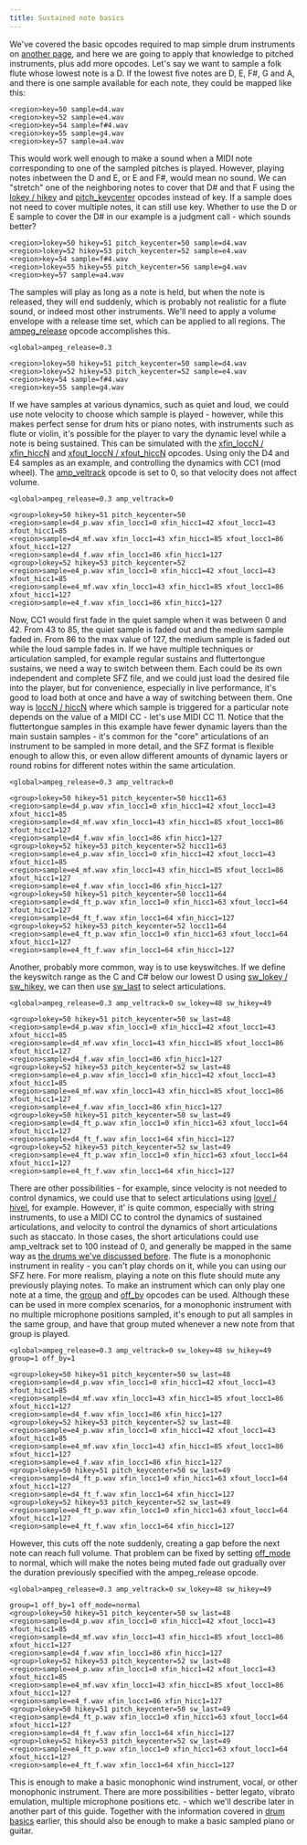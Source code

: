 ```yaml
---
title: Sustained note basics
---
```

We've covered the basic opcodes required to map simple drum instruments on
[another page][1], and here we are going to apply that
knowledge to pitched instruments, plus add more opcodes. Let's say we want to
sample a folk flute whose lowest note is a D. If the lowest five notes are
D, E, F#, G and A, and there is one sample available for each note, they could
be mapped like this:

```sfz
<region>key=50 sample=d4.wav
<region>key=52 sample=e4.wav
<region>key=54 sample=f#4.wav
<region>key=55 sample=g4.wav
<region>key=57 sample=a4.wav
```

This would work well enough to make a sound when a MIDI note corresponding to
one of the sampled pitches is played. However, playing notes inbetween
the D and E, or E and F#, would mean no sound. We can "stretch" one of the
neighboring notes to cover that D# and that F using the
[lokey / hikey] and [pitch_keycenter] opcodes instead of key.
If a sample does not need to cover multiple notes, it can still use key. Whether
to use the D or E sample to cover the D# in our example is a judgment call -
which sounds better?

```sfz
<region>lokey=50 hikey=51 pitch_keycenter=50 sample=d4.wav
<region>lokey=52 hikey=53 pitch_keycenter=52 sample=e4.wav
<region>key=54 sample=f#4.wav
<region>lokey=55 hikey=55 pitch_keycenter=56 sample=g4.wav
<region>key=57 sample=a4.wav
```

The samples will play as long as a note is held, but when the note is released,
they will end suddenly, which is probably not realistic for a flute sound, or
indeed most other instruments. We'll need to apply a volume envelope with a
release time set, which can be applied to all regions.
The [ampeg_release] opcode accomplishes this.

```sfz
<global>ampeg_release=0.3

<region>lokey=50 hikey=51 pitch_keycenter=50 sample=d4.wav
<region>lokey=52 hikey=53 pitch_keycenter=52 sample=e4.wav
<region>key=54 sample=f#4.wav
<region>key=55 sample=g4.wav
```

If we have samples at various dynamics, such as quiet and loud, we could use
note velocity to choose which sample is played - however, while this makes
perfect sense for drum hits or piano notes, with instruments such as flute or
violin, it's possible for the player to vary the dynamic level while a note is
being sustained. This can be simulated with the
[xfin_loccN / xfin_hiccN] and [xfout_loccN / xfout_hiccN] opcodes. Using only the
D4 and E4 samples as an example, and controlling the dynamics with CC1 (mod wheel).
The [amp_veltrack] opcode is set to 0, so that velocity does not affect volume.

```sfz
<global>ampeg_release=0.3 amp_veltrack=0

<group>lokey=50 hikey=51 pitch_keycenter=50
<region>sample=d4_p.wav xfin_locc1=0 xfin_hicc1=42 xfout_locc1=43 xfout_hicc1=85
<region>sample=d4_mf.wav xfin_locc1=43 xfin_hicc1=85 xfout_locc1=86 xfout_hicc1=127
<region>sample=d4_f.wav xfin_locc1=86 xfin_hicc1=127
<group>lokey=52 hikey=53 pitch_keycenter=52
<region>sample=e4_p.wav xfin_locc1=0 xfin_hicc1=42 xfout_locc1=43 xfout_hicc1=85
<region>sample=e4_mf.wav xfin_locc1=43 xfin_hicc1=85 xfout_locc1=86 xfout_hicc1=127
<region>sample=e4_f.wav xfin_locc1=86 xfin_hicc1=127
```

Now, CC1 would first fade in the quiet sample when it was between 0 and 42.
From 43 to 85, the quiet sample is faded out and the medium sample faded in.
From 86 to the max value of 127, the medium sample is faded out while the loud
sample fades in. If we have multiple techniques or articulation sampled, for
example regular sustains and fluttertongue sustains, we need a way to switch
between them. Each could be its own independent and complete SFZ file, and we
could just load the desired file into the player, but for convenience,
especially in live performance, it's good to load both at once and have a way of
switching between them. One way is [loccN / hiccN] where which sample is triggered
for a particular note depends on the value of a MIDI CC - let's use MIDI CC 11.
Notice that the fluttertongue samples in this example have fewer dynamic layers
than the main sustain samples - it's common for the "core" articulations of an
instrument to be sampled in more detail, and the SFZ format is flexible enough
to allow this, or even allow different amounts of dynamic layers or round robins
for different notes within the same articulation.

```sfz
<global>ampeg_release=0.3 amp_veltrack=0

<group>lokey=50 hikey=51 pitch_keycenter=50 hicc11=63
<region>sample=d4_p.wav xfin_locc1=0 xfin_hicc1=42 xfout_locc1=43 xfout_hicc1=85
<region>sample=d4_mf.wav xfin_locc1=43 xfin_hicc1=85 xfout_locc1=86 xfout_hicc1=127
<region>sample=d4_f.wav xfin_locc1=86 xfin_hicc1=127
<group>lokey=52 hikey=53 pitch_keycenter=52 hicc11=63
<region>sample=e4_p.wav xfin_locc1=0 xfin_hicc1=42 xfout_locc1=43 xfout_hicc1=85
<region>sample=e4_mf.wav xfin_locc1=43 xfin_hicc1=85 xfout_locc1=86 xfout_hicc1=127
<region>sample=e4_f.wav xfin_locc1=86 xfin_hicc1=127
<group>lokey=50 hikey=51 pitch_keycenter=50 locc11=64
<region>sample=d4_ft_p.wav xfin_locc1=0 xfin_hicc1=63 xfout_locc1=64 xfout_hicc1=127
<region>sample=d4_ft_f.wav xfin_locc1=64 xfin_hicc1=127
<group>lokey=52 hikey=53 pitch_keycenter=52 locc11=64
<region>sample=e4_ft_p.wav xfin_locc1=0 xfin_hicc1=63 xfout_locc1=64 xfout_hicc1=127
<region>sample=e4_ft_f.wav xfin_locc1=64 xfin_hicc1=127
```

Another, probably more common, way is to use keyswitches. If we define the
keyswitch range as the C and C# below our lowest D using
[sw_lokey / sw_hikey], we can then use [sw_last] to select articulations.

```sfz
<global>ampeg_release=0.3 amp_veltrack=0 sw_lokey=48 sw_hikey=49

<group>lokey=50 hikey=51 pitch_keycenter=50 sw_last=48
<region>sample=d4_p.wav xfin_locc1=0 xfin_hicc1=42 xfout_locc1=43 xfout_hicc1=85
<region>sample=d4_mf.wav xfin_locc1=43 xfin_hicc1=85 xfout_locc1=86 xfout_hicc1=127
<region>sample=d4_f.wav xfin_locc1=86 xfin_hicc1=127
<group>lokey=52 hikey=53 pitch_keycenter=52 sw_last=48
<region>sample=e4_p.wav xfin_locc1=0 xfin_hicc1=42 xfout_locc1=43 xfout_hicc1=85
<region>sample=e4_mf.wav xfin_locc1=43 xfin_hicc1=85 xfout_locc1=86 xfout_hicc1=127
<region>sample=e4_f.wav xfin_locc1=86 xfin_hicc1=127
<group>lokey=50 hikey=51 pitch_keycenter=50 sw_last=49
<region>sample=d4_ft_p.wav xfin_locc1=0 xfin_hicc1=63 xfout_locc1=64 xfout_hicc1=127
<region>sample=d4_ft_f.wav xfin_locc1=64 xfin_hicc1=127
<group>lokey=52 hikey=53 pitch_keycenter=52 sw_last=49
<region>sample=e4_ft_p.wav xfin_locc1=0 xfin_hicc1=63 xfout_locc1=64 xfout_hicc1=127
<region>sample=e4_ft_f.wav xfin_locc1=64 xfin_hicc1=127
```

There are other possibilities - for example, since velocity is not needed to
control dynamics, we could use that to select articulations using
[lovel / hivel], for example. However, it' is quite common,
especially with string instruments, to use a MIDI CC to control the dynamics of
sustained articulations, and velocity to control the dynamics of short
articulations such as staccato. In those cases, the short articulations could
use amp_veltrack set to 100 instead of 0, and generally be mapped in the same
way as [the drums we've discussed before][1]. The flute is
a monophonic instrument in reality - you can't play chords on it, while you can
using our SFZ here. For more realism, playing a note on this flute should mute
any previously playing notes. To make an instrument which can only play one note
at a time, the [group] and [off_by] opcodes can be used.
Although these can be used in more complex scenarios, for a
monophonic instrument with no multiple microphone positions sampled, it's enough
to put all samples in the same group, and have that group muted whenever a new
note from that group is played.

```sfz
<global>ampeg_release=0.3 amp_veltrack=0 sw_lokey=48 sw_hikey=49 group=1 off_by=1

<group>lokey=50 hikey=51 pitch_keycenter=50 sw_last=48
<region>sample=d4_p.wav xfin_locc1=0 xfin_hicc1=42 xfout_locc1=43 xfout_hicc1=85
<region>sample=d4_mf.wav xfin_locc1=43 xfin_hicc1=85 xfout_locc1=86 xfout_hicc1=127
<region>sample=d4_f.wav xfin_locc1=86 xfin_hicc1=127
<group>lokey=52 hikey=53 pitch_keycenter=52 sw_last=48
<region>sample=e4_p.wav xfin_locc1=0 xfin_hicc1=42 xfout_locc1=43 xfout_hicc1=85
<region>sample=e4_mf.wav xfin_locc1=43 xfin_hicc1=85 xfout_locc1=86 xfout_hicc1=127
<region>sample=e4_f.wav xfin_locc1=86 xfin_hicc1=127
<group>lokey=50 hikey=51 pitch_keycenter=50 sw_last=49
<region>sample=d4_ft_p.wav xfin_locc1=0 xfin_hicc1=63 xfout_locc1=64 xfout_hicc1=127
<region>sample=d4_ft_f.wav xfin_locc1=64 xfin_hicc1=127
<group>lokey=52 hikey=53 pitch_keycenter=52 sw_last=49
<region>sample=e4_ft_p.wav xfin_locc1=0 xfin_hicc1=63 xfout_locc1=64 xfout_hicc1=127
<region>sample=e4_ft_f.wav xfin_locc1=64 xfin_hicc1=127
```

However, this cuts off the note suddenly, creating a gap before the next note
can reach full volume. That problem can be fixed by setting [off_mode]
to normal, which will make the notes being muted fade out gradually over the
duration previously specified with the ampeg_release opcode.

```sfz
<global>ampeg_release=0.3 amp_veltrack=0 sw_lokey=48 sw_hikey=49

group=1 off_by=1 off_mode=normal
<group>lokey=50 hikey=51 pitch_keycenter=50 sw_last=48
<region>sample=d4_p.wav xfin_locc1=0 xfin_hicc1=42 xfout_locc1=43 xfout_hicc1=85
<region>sample=d4_mf.wav xfin_locc1=43 xfin_hicc1=85 xfout_locc1=86 xfout_hicc1=127
<region>sample=d4_f.wav xfin_locc1=86 xfin_hicc1=127
<group>lokey=52 hikey=53 pitch_keycenter=52 sw_last=48
<region>sample=e4_p.wav xfin_locc1=0 xfin_hicc1=42 xfout_locc1=43 xfout_hicc1=85
<region>sample=e4_mf.wav xfin_locc1=43 xfin_hicc1=85 xfout_locc1=86 xfout_hicc1=127
<region>sample=e4_f.wav xfin_locc1=86 xfin_hicc1=127
<group>lokey=50 hikey=51 pitch_keycenter=50 sw_last=49
<region>sample=d4_ft_p.wav xfin_locc1=0 xfin_hicc1=63 xfout_locc1=64 xfout_hicc1=127
<region>sample=d4_ft_f.wav xfin_locc1=64 xfin_hicc1=127
<group>lokey=52 hikey=53 pitch_keycenter=52 sw_last=49
<region>sample=e4_ft_p.wav xfin_locc1=0 xfin_hicc1=63 xfout_locc1=64 xfout_hicc1=127
<region>sample=e4_ft_f.wav xfin_locc1=64 xfin_hicc1=127
```

This is enough to make a basic monophonic wind instrument, vocal, or other
monophonic instrument. There are more possibilities - better legato, vibrato
emulation, multiple microphone positions etc. - which we'll describe later in
another part of this guide. Together with the information covered in [drum basics][1]
earlier, this should also be enough to make a basic sampled piano or guitar.


[1]:                         drum_basics.md
[amp_veltrack]:              ../opcodes/amp_veltrack.md
[ampeg_release]:             ../opcodes/ampeg_release.md
[group]:                     ../opcodes/group.md
[loccN / hiccN]:             ../opcodes/loccN.md
[lokey / hikey]:             ../opcodes/lokey.md
[lovel / hivel]:             ../opcodes/lovel.md
[off_by]:                    ../opcodes/off_by.md
[off_mode]:                  ../opcodes/off_mode.md
[pitch_keycenter]:           ../opcodes/pitch_keycenter.md
[sw_last]:                   ../opcodes/sw_last.md
[sw_lokey / sw_hikey]:       ../opcodes/sw_lokey.md
[xfin_loccN / xfin_hiccN]:   ../opcodes/xfin_loccN.md
[xfout_loccN / xfout_hiccN]: ../opcodes/xfout_loccN.md
